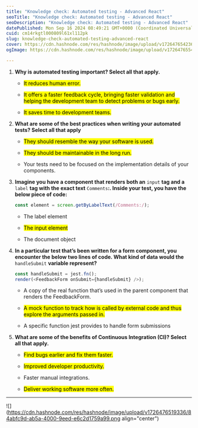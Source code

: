 ```yaml
---
title: "Knowledge check: Automated testing - Advanced React"
seoTitle: "Knowledge check: Automated testing - Advanced React"
seoDescription: "Knowledge check: Automated testing - Advanced React"
datePublished: Mon Sep 16 2024 08:49:21 GMT+0000 (Coordinated Universal Time)
cuid: cm14rkgtl000809l61xl112pk
slug: knowledge-check-automated-testing-advanced-react
cover: https://cdn.hashnode.com/res/hashnode/image/upload/v1726476542360/701ae28b-8f62-4bc7-812e-3027a73867df.jpeg
ogImage: https://cdn.hashnode.com/res/hashnode/image/upload/v1726476554087/d4f07925-79c5-4c1e-b37d-dd3991783dd2.jpeg

---
```


1. **Why is automated testing important? Select all that apply.**
    
    * <mark>It reduces human error.</mark>
        
    * <mark>It offers a faster feedback cycle, bringing faster validation and helping the development team to detect problems or bugs early.</mark>
        
    * <mark>It saves time to development teams.</mark>
        
2. **What are some of the best practices when writing your automated tests? Select all that apply**
    
    * <mark>They should resemble the way your software is used.</mark>
        
    * <mark>They should be maintainable in the long run.</mark>
        
    * Your tests need to be focused on the implementation details of your components.
        
3. **Imagine you have a component that renders both an** `input` **tag and a** `label` **tag with the exact text** `Comments`**:. Inside your test, you have the below piece of code:**
    
    ```javascript
    const element = screen.getByLabelText(/Comments:/);
    ```
    
    * The label element
        
    * <mark>The input element</mark>
        
    * The document object
        
4. **In a particular test that’s been written for a form component, you encounter the below two lines of code. What kind of data would the** `handleSubmit` **variable represent?**
    
    ```javascript
    const handleSubmit = jest.fn();
    render(<FeedbackForm onSubmit={handleSubmit} />);
    ```
    
    * A copy of the real function that’s used in the parent component that renders the FeedbackForm.
        
    * <mark>A mock function to track how is called by external code and thus explore the arguments passed in.</mark>
        
    * A specific function jest provides to handle form submissions
        
5. **What are some of the benefits of Continuous Integration (CI)? Select all that apply.**
    
    * <mark>Find bugs earlier and fix them faster.</mark>
        
    * <mark>Improved developer productivity.</mark>
        
    * Faster manual integrations.
        
    * <mark>Deliver working software more often.</mark>
        

---

![](https://cdn.hashnode.com/res/hashnode/image/upload/v1726476519336/84abfc9d-ab5a-4000-9eed-e6c2d1759a99.png align="center")